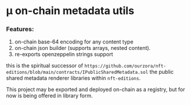 # µ on-chain metadata utils

### Features:

1. on-chain base-64 encoding for any content type
2. on-chain json builder (supports arrays, nested content).
3. re-exports openzeppelin strings support

this is the spiritual successor of `https://github.com/ourzora/nft-editions/blob/main/contracts/IPublicSharedMetadata.sol` the public shared metadata renderer libraries within `nft-editions`.

This project may be exported and deployed on-chain as a registry, but for now is being offered in library form.
